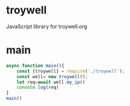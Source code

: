 # troywell
JavaScript library for troywell.org
# main
```js
async function main(){
    const {troywell} = require('./troywell');
    const well= new troywell();
    let req=await well.my_ip()
    console.log(req)
}
main()
```
